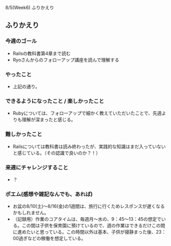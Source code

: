 8/5(Week6) ふりかえり

## ふりかえり

### 今週のゴール
* Railsの教科書第4章まで読む
* Ryoさんからのフォローアップ講座を読んで理解する

### やったこと
* 上記の通り。

### できるようになったこと / 楽しかったこと
* Rubyについては、フォローアップで細かく教えていただいたことで、先週よりも理解が深まったと感じる。

### 難しかったこと
* Railsについては教科書は読み終わったが、実践的な知識はまだ入っていないと感じている。（その認識で良いのか？！）

### 来週にチャレンジすること
* ？

### ポエム(感想や雑記なんでも、あれば)
* お盆の8/10(土)〜8/16(金)の1週間は、旅行に行くためレスポンスが遅くなるかもしれません。
* （記録用）作業のコアタイムは、毎週月〜水の、9：45〜13：45の想定でいる。この間は子供を保育園に預けているので、週の作業はできるだけこの間に進めたいと思っている。この時間以外は基本、子供が寝静まった後、23：00過ぎなどの稼働を想定している。